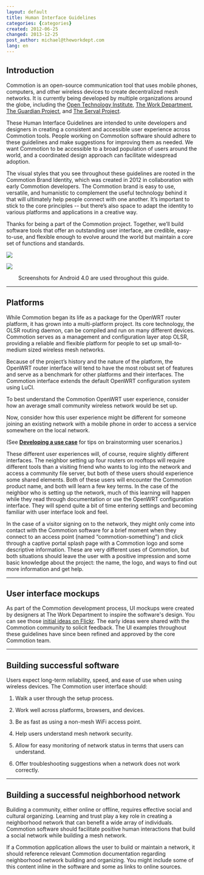 ```yaml
---
layout: default
title: Human Interface Guidelines
categories: {categories}
created: 2012-06-25
changed: 2013-12-25
post_author: michael@theworkdept.com
lang: en
---
```

  <h2>Introduction</h2>

<p>Commotion is an open-source communication tool that uses mobile phones, computers, and other wireless devices to create decentralized mesh networks. It is currently being developed by multiple organizations around the globe, including the <a href="http://oti.newamerica.net/" target="_blank">Open Technology Institute</a>, <a href="http://theworkdept.com/" target="_blank">The Work Department</a>, <a href="https://guardianproject.info/" target="_blank">The Guardian Project</a>, and <a href="http://www.servalproject.org/" target="_blank">The Serval Project</a>.</p>

<p>These Human Interface Guidelines are intended to unite developers and designers in creating a consistent and accessible user experience across Commotion tools. People working on Commotion software should adhere to these guidelines and make suggestions for improving them as needed. We want Commotion to be accessible to a broad population of users around the world, and a coordinated design approach can facilitate widespread adoption.</p>

<p>The visual styles that you see throughout these guidelines are rooted in the Commotion Brand Identity, which was created in 2012 in collaboration with early Commotion developers. The Commotion brand is easy to use, versatile, and humanistic to complement the useful technology behind it that will ultimately help people connect with one another. It’s important to stick to the core principles -- but there’s also space to adapt the identity to various platforms and applications in a creative way.</p>

<p>Thanks for being a part of the Commotion project. Together, we’ll build software tools that offer an outstanding user interface, are credible, easy-to-use, and flexible enough to evolve around the world but maintain a core set of functions and standards.</p>

<p><img src="/files/browserscreen.png" /></p>

<p><img src="/files/introduction_androidintroscreens.png" /></p>

<p>&nbsp;&nbsp;&nbsp;&nbsp;&nbsp;&nbsp;&nbsp; Screenshots for Android 4.0 are used throughout this guide.</p>

<hr />
<h2>Platforms</h2>

<p>While Commotion began its life as a package for the OpenWRT router platform, it has grown into a multi-platform project. Its core technology, the OLSR routing daemon, can be compiled and run on many different devices. Commotion serves as a management and configuration layer atop OLSR, providing a reliable and flexible platform for people to set up small-to-medium sized wireless mesh networks.</p>

<p>Because of the project’s history and the nature of the platform, the OpenWRT router interface will tend to have the most robust set of features and serve as a benchmark for other platforms and their interfaces. The Commotion interface extends the default OpenWRT configuration system using LuCI.</p>

<p>To best understand the Commotion OpenWRT user experience, consider how an average small community wireless network would be set up.</p>

<p>Now, consider how this user experience might be different for someone joining an existing network with a mobile phone in order to access a service somewhere on the local network.</p>

<p>(See <strong><a href="https://wiki.commotionwireless.net/doku.php?id=use_case_development" target="_blank">Developing a use case</a></strong> for tips on brainstorming user scenarios.)</p>

<p>These different user experiences will, of course, require slightly different interfaces. The neighbor setting up four routers on rooftops will require different tools than a visiting friend who wants to log into the network and access a community file server, but both of these users should experience some shared elements. Both of these users will encounter the Commotion product name, and both will learn a few key terms. In the case of the neighbor who is setting up the network, much of this learning will happen while they read through documentation or use the OpenWRT configuration interface. They will spend quite a bit of time entering settings and becoming familiar with user interface look and feel.</p>

<p>In the case of a visitor signing on to the network, they might only come into contact with the Commotion software for a brief moment when they connect to an access point (named “commotion-something”) and click through a captive portal splash page with a Commotion logo and some descriptive information. These are very different uses of Commotion, but both situations should leave the user with a positive impression and some basic knowledge about the project: the name, the logo, and ways to find out more information and get help.</p>

<hr />
<h2>User interface mockups</h2>

<p>As part of the Commotion development process, UI mockups were created by designers at The Work Department to inspire the software's design. You can see those <a href="http://www.flickr.com/photos/24639042@N07/sets/72157629570342842/with/6986293486/" target="_blank">initial ideas on Flickr</a>. The early ideas were shared with the Commotion community to solicit feedback. The UI examples throughout these guidelines have since been refined and approved by the core Commotion team.</p>

<hr />
<h2>Building successful software</h2>

<p>Users expect long-term reliability, speed, and ease of use when using wireless devices. The Commotion user interface should:</p>

<ol>
	<li>
	<p>Walk a user through the setup process.</p>
	</li>
	<li>
	<p>Work well across platforms, browsers, and devices.</p>
	</li>
	<li>
	<p>Be as fast as using a non-mesh WiFi access point.</p>
	</li>
	<li>
	<p>Help users understand mesh network security.</p>
	</li>
	<li>
	<p>Allow for easy monitoring of network status in terms that users can understand.</p>
	</li>
	<li>
	<p>Offer troubleshooting suggestions when a network does not work correctly.</p>
	</li>
</ol>

<hr />
<h2>Building a successful neighborhood network</h2>

<p>Building a community, either online or offline, requires effective social and cultural organizing. Learning and trust play a key role in creating a neighborhood network that can benefit a wide array of individuals. Commotion software should facilitate positive human interactions that build a social network while building a mesh network.</p>

<p>If a Commotion application allows the user to build or maintain a network, it should reference relevant Commotion documentation regarding neighborhood network building and organizing. You might include some of this content inline in the software and some as links to online sources.</p>
 
